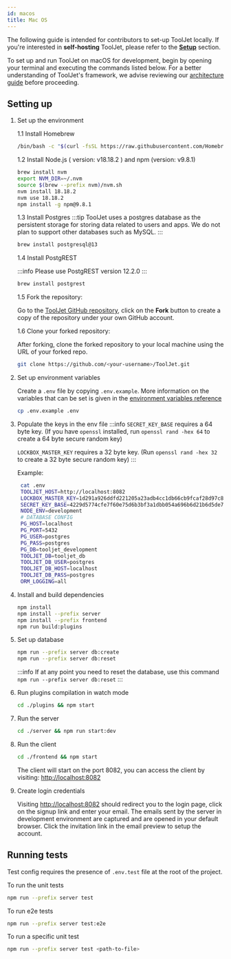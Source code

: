 ```yaml
---
id: macos 
title: Mac OS
---
```


The following guide is intended for contributors to set-up ToolJet locally. If you're interested in **self-hosting** ToolJet, please refer to the **[Setup](/docs/setup/)** section.


To set up and run ToolJet on macOS for development, begin by opening your terminal and executing the commands listed below. For a better understanding of ToolJet's framework, we advise reviewing our [architecture guide](/docs/contributing-guide/setup/architecture) before proceeding.

## Setting up

1. Set up the environment

    1.1 Install Homebrew
    ```bash
    /bin/bash -c "$(curl -fsSL https://raw.githubusercontent.com/Homebrew/install/master/install.sh)"
    ```

    1.2 Install Node.js ( version: v18.18.2 ) and npm (version: v9.8.1)
    ```bash
    brew install nvm
    export NVM_DIR=~/.nvm
    source $(brew --prefix nvm)/nvm.sh
    nvm install 18.18.2
    nvm use 18.18.2
    npm install -g npm@9.8.1
    ```

    1.3 Install Postgres
    :::tip
    ToolJet uses a postgres database as the persistent storage for storing data related to users and apps. We do not plan to support other databases such as MySQL.
    :::

    ```bash
    brew install postgresql@13
    ```
    
    1.4 Install PostgREST

    :::info
    Please use PostgREST version 12.2.0
    :::

    ```bash
    brew install postgrest
    ```

    1.5 Fork the repository:

    Go to the [ToolJet GitHub repository](https://github.com/ToolJet/Tooljet), click on the **Fork** button to create a copy of the repository under your own GitHub account.

    1.6 Clone your forked repository:

    After forking, clone the forked repository to your local machine using the URL of your forked repo.

    ```bash
    git clone https://github.com/<your-username>/ToolJet.git
    ```

2. Set up environment variables

    Create a `.env` file by copying `.env.example`. More information on the variables that can be set is given in the [environment variables reference](/docs/setup/env-vars)
    ```bash
    cp .env.example .env
    ```

3. Populate the keys in the env file
   :::info
   `SECRET_KEY_BASE` requires a 64 byte key. (If you have `openssl` installed, run `openssl rand -hex 64` to create a 64 byte secure   random key)

   `LOCKBOX_MASTER_KEY` requires a 32 byte key. (Run `openssl rand -hex 32` to create a 32 byte secure random key)
   :::

   Example:
   ```bash
    cat .env
    TOOLJET_HOST=http://localhost:8082
    LOCKBOX_MASTER_KEY=1d291a926ddfd221205a23adb4cc1db66cb9fcaf28d97c8c1950e3538e3b9281
    SECRET_KEY_BASE=4229d5774cfe7f60e75d6b3bf3a1dbb054a696b6d21b6d5de7b73291899797a222265e12c0a8e8d844f83ebacdf9a67ec42584edf1c2b23e1e7813f8a3339041
    NODE_ENV=development
    # DATABASE CONFIG
    PG_HOST=localhost
    PG_PORT=5432
    PG_USER=postgres
    PG_PASS=postgres
    PG_DB=tooljet_development
    TOOLJET_DB=tooljet_db
    TOOLJET_DB_USER=postgres
    TOOLJET_DB_HOST=localhost
    TOOLJET_DB_PASS=postgres
    ORM_LOGGING=all
   ```

4. Install and build dependencies
    ```bash
    npm install
    npm install --prefix server
    npm install --prefix frontend
    npm run build:plugins
    ```

5. Set up database
    ```bash
    npm run --prefix server db:create
    npm run --prefix server db:reset
    ```
    :::info
    If at any point you need to reset the database, use this command `npm run --prefix server db:reset`
    :::

6. Run plugins compilation in watch mode
    ```bash
    cd ./plugins && npm start
    ```

7. Run the server
    ```bash
    cd ./server && npm run start:dev
    ```

8. Run the client
    ```bash
    cd ./frontend && npm start
    ```

    The client will start on the port 8082, you can access the client by visiting:  [http://localhost:8082](http://localhost:8082)

9. Create login credentials

    Visiting [http://localhost:8082](http://localhost:8082) should redirect you to the login page, click on the signup link and enter your email. The emails sent by the server in development environment are captured and are opened in your default browser. Click the invitation link in the email preview to setup the account.

## Running tests

Test config requires the presence of `.env.test` file at the root of the project.

To run the unit tests
```bash
npm run --prefix server test
```

To run e2e tests
```bash
npm run --prefix server test:e2e
```

To run a specific unit test
```bash
npm run --prefix server test <path-to-file>
```
